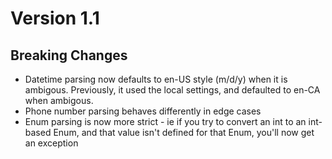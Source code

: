 # Version 1.1

## Breaking Changes
* Datetime parsing now defaults to en-US style (m/d/y) when it is ambigous. Previously, it used the local settings, and defaulted to en-CA when ambigous.
* Phone number parsing behaves differently in edge cases
* Enum parsing is now more strict - ie if you try to convert an int to an int-based Enum, and that value isn't defined for that Enum, you'll now get an exception
